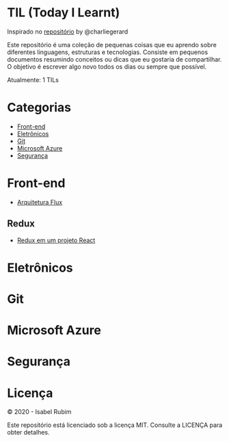 # TIL (Today I Learnt)

Inspirado no [repositório](https://github.com/charliegerard/dev-notes) by @charliegerard

Este repositório é uma coleção de pequenas coisas que eu aprendo sobre diferentes linguagens, estruturas e tecnologias. Consiste em pequenos documentos resumindo conceitos ou dicas que eu gostaria de compartilhar. O objetivo é escrever algo novo todos os dias ou sempre que possível.

Atualmente: 1 TILs

# Categorias

* [Front-end](#front-end)
* [Eletrônicos](#eletrônicos)
* [Git](#git)
* [Microsoft Azure](#microsoft-azure)
* [Segurança](#segurança)

# Front-end

* [Arquitetura Flux](../master/frontEnd/ArquiteturaFlux.md)

## Redux

* [Redux em um projeto React](../master/frontEnd/ReduxEmUmProjReact.md)

# Eletrônicos

# Git 

# Microsoft Azure

# Segurança

# Licença

© 2020 - Isabel Rubim

Este repositório está licenciado sob a licença MIT. Consulte a LICENÇA para obter detalhes.